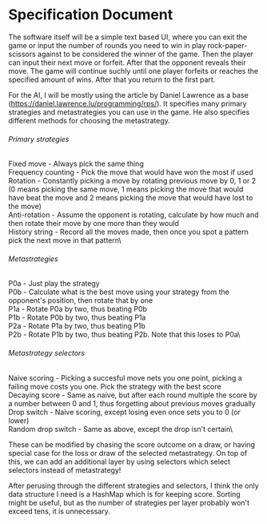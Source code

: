 # Specification Document

The software itself will be a simple text based UI, where you can exit the game or input the number of rounds you need to win in play rock-paper-scissors against to be considered the winner of the game. Then the player can input their next move or forfeit. After that the opponent reveals their move. The game will continue suchly until one player forfeits or reaches the specified amount of wins. After that you return to the first part.

For the AI, I will be mostly using the article by Daniel Lawrence as a base (https://daniel.lawrence.lu/programming/rps/). It specifies many primary strategies and metastrategies you can use in the game. He also specifies different methods for choosing the metastrategy. 

###### Primary strategies
Fixed move - Always pick the same thing\
Frequency counting - Pick the move that would have won the most if used\
Rotation - Constantly picking a move by rotating previous move by 0, 1 or 2 (0 means picking the same move, 1 means picking the move that would have beat the move and 2 means picking the move that would have lost to the move)\
Anti-rotation - Assume the opponent is rotating, calculate by how much and then rotate their move by one more than they would\
History string - Record all the moves made, then once you spot a pattern pick the next move in that pattern\

###### Metastrategies
P0a - Just play the strategy\
P0b - Calculate what is the best move using your strategy from the opponent's position, then rotate that by one\
P1a - Rotate P0a by two, thus beating P0b\
P1b - Rotate P0b by two, thus beating P1a\
P2a - Rotate P1a by two, thus beating P1b\
P2b - Rotate P1b by two, thus beating P2b. Note that this loses to P0a\

###### Metastrategy selectors
Naive scoring - Picking a succesful move nets you one point, picking a failing move costs you one. Pick the strategy with the best score\
Decaying score - Same as naive, but after each round multiple the score by a number between 0 and 1, thus forgetting about previous moves gradually\
Drop switch - Naive scoring, except losing even once sets you to 0 (or lower)\
Random drop switch - Same as above, except the drop isn't certain\

These can be modified by chasing the score outcome on a draw, or having special case for the loss or draw of the selected metastrategy. On top of this, we can add an additional layer by using selectors which select selectors instead of metastrategy!


After perusing through the different strategies and selectors, I think the only data structure I need is a HashMap which is for keeping score. Sorting might be useful, but as the number of strategies per layer probably won't exceed tens, it is unnecessary.
